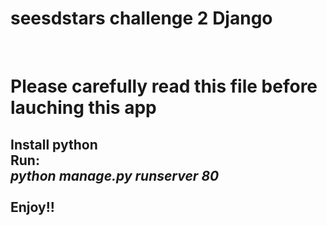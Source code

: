 # seesdstars challenge 2 Django
<br>
<h1>Please carefully read this file before lauching this app</h1>
<h2>
Install python <br>
Run: <div style="color=red"><i> python manage.py runserver 80 </i></div><br>
Enjoy!!
</h2>
